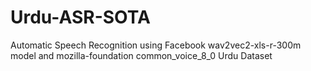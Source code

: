 # Urdu-ASR-SOTA

Automatic Speech Recognition using Facebook wav2vec2-xls-r-300m model and mozilla-foundation common_voice_8_0 Urdu Dataset